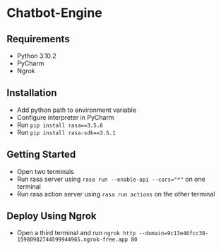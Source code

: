 # Chatbot-Engine

## Requirements
- Python 3.10.2
- PyCharm
- Ngrok

## Installation
- Add python path to environment variable
- Configure interpreter in PyCharm
- Run `pip install rasa==3.5.6`
- Run `pip install rasa-sdk==3.5.1`

## Getting Started
- Open two terminals
- Run rasa server using `rasa run --enable-api --cors="*"` on one terminal
- Run rasa action server using `rasa run actions` on the other terminal

## Deploy Using Ngrok
- Open a third terminal and run `ngrok http --domain=9c13e46fcc38-15980982744599944965.ngrok-free.app 80`
